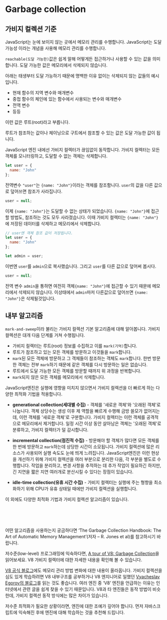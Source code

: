 # Garbage collection

## 가비지 컬렉션 기준

JavaScript는 눈에 보이지 않는 곳에서 메모리 관리를 수행합니다. JavaScript는 도달 가능성 이라는 개념을 사용해 메모리 관리를 수행합니다.

`reachable(도달 가능한)`값은 쉽게 말해 어떻게든 접근하거나 사용할 수 있는 값을 의미합니다. 도달 가능한 값은 메모리에서 삭제되지 않습니다.

아래는 태생부터 도달 가능하기 때문에 명백한 이유 없이는 삭제되지 않는 값들의 예시입니다.

- 현재 함수의 지역 변수와 매개변수
- 중첩 함수의 체인에 있는 함수에서 사용되는 변수와 매개변수
- 전역 변수
- 등등

이런 값은 루트(root)라고 부릅니다.

루트가 참조하는 값이나 체이닝으로 구트에서 참조할 수 있는 값은 도달 가능한 값이 됩니다.

JavaScript 엔진 내에선 가비지 컬렉터가 끊임없이 동작합니다. 가비지 컬렉터는 모든 객체를 모니터링하고, 도달할 수 없는 객체는 삭제합니다.

```javascript
let user = {
  name: "John"
};
```
전역변수 `"user"`는 `{name: "John"}`이라는 객체를 참조함니다. `user`의 값을 다른 값으로 덮어쓰면 참조가 사라집니다.

```javascript
user = null;
```

이제 `{name: "John"}`는 도달할 수 없는 상태가 되었습니다. `{name: "John"}`에 접근할 방법도, 참조하는 것도 모두 사라졌습니다. 이때 가비지 컬렉터는 `{name: "John"}`에 저장된 데이터를 삭제하고 메모리에서 삭제합니다.

```javascript
// user엔 객체 참조 값이 저장됩니다.
let user = {
  name: "John"
};

let admin = user;
```

이번엔 `user`를 `admin`으로 복사했습니다. 그리고 `user`를 다른 값으로 덮어써 봅시다.

```javascript
user = null;
```

전역 변수 `admin`을 통하면 여전히 객체`{name: "John"}`에 접근할 수 있기 때문에 메모리에서 삭제되지 않습니다. 이상태에서 `admin`마저 다른값으로 덮어쓰면 `{name: "John"}`은 삭제될것입니다.

## 내부 알고리즘

`mark-and-sweep`이라 불리는 가비지 컬렉션 기본 알고리즘에 대해 알아봅니다. 가비지 컬렉션은 대개 다음 단계를 거쳐 수행됩니다.

- 가비지 컬렉터는 루트(root) 정보를 수집하고 이를 `mark(기억)`합니다.
- 루트가 참조하고 있는 모든 객체를 방문하고 이것들을 `mark`합니다.
- `mark`된 모든 객체에 방문하고 그 객체들이 참조하는 객체도 `mark`합니다. 한번 방문한 객체는 전부 `mark`하기 때문에 같은 객체를 다시 방문하는 일은 없습니다.
- 루트에서 도달 가능한 모든 객체를 방문할 때까지 위 과정을 반복합니다.
- `mark`되지 않은 모든 객체를 메모리에서 삭제합니다.

JavaScript엔진은 실행에 영향을 미치지 않으면서 가비지 컬렉션을 더 빠르게 하는 다양한 최적화 기법을 적용합니다.

- **generational collection(세대별 수집)** - 객체를 '새로운 객체'와 '오래된 객체'로 나눕니다. 객체 상당수는 생성 이후 제 역할을 빠르게 수행해 금방 쓸모가 없어지는데, 이런 객체를 '새로운 객체'로 구분합니다. 가비지 컬렉터는 이런 객체를 공격적으로 메모리에서 제거합니다. 일정 시간 이상 동안 살아남은 객체는 '오래된 객체'로 분류하고, 가비지 컬렉터가 덜 감시합니다.

- **incremental collection(점진적 수집)** - 방문해야 할 객체가 많다면 모든 객체를 한 번에 방문하고 `mark`하는데 상당한 시간이 소모됩니다. 가비지 컬렉션에 많은 리소스가 사용되어 실행 속도도 눈에 띄게 느려집니다. JavaScript엔진은 이런 현상을 개선하기 위해 가비지 컬렉션을 여러 부분으로 분리한 다음, 각 부분을 별도로 수행합니다. 작업을 분리하고, 변경 사항을 추적하는 데 추가 작업이 필요하긴 하지만, 긴 지연을 짧은 지연 여러개로 분산시킬 수 있다는 장점이 있습니다.
- **idle-time collection(유휴 시간 수집)** - 가비지 컬렉터는 실행에 주는 형향을 최소화하기 위해 CPU가 유휴 상태일 때에만 가비지 컬렉션을 실행합니다.

이 외에도 다양한 최적화 기법과 가비지 컬렉션 알고리즘이 있습니다.

<br><br><br>

어떤 알고리즘을 사용하는지 궁금하다면 ‘The Garbage Collection Handbook: The Art of Automatic Memory Management’(저자 – R. Jones et al)를 참고하시기 바랍니다.

저수준(low-level) 프로그래밍에 익숙하다면, [A tour of V8: Garbage Collection](http://jayconrod.com/posts/55/a-tour-of-v8-garbage-collection)을 읽어보세요. V8 가비지 컬렉터에 대한 자세한 내용을 확인해 볼 수 있습니다.

[V8 공식 블로그](https://v8.dev/)에도 메모리 관리 방법 변화에 대한 내용이 올라옵니다. 가비지 컬렉션을 심도 있게 학습하려면 V8 내부구조를 공부하거나 V8 엔지니어로 일했던 [Vyacheslav Egorov의 블로그](https://mrale.ph/)를 읽는 것도 좋습니다. 여러 엔진 중 ‘V8’ 엔진을 언급하는 이유는 인터넷에서 관련 글을 쉽게 찾을 수 있기 때문입니다. V8과 타 엔진들은 동작 방법이 비슷한데, 가비지 컬렉션 동작 방식에는 많은 차이가 있습니다.

저수준 최적화가 필요한 상황이라면, 엔진에 대한 조예가 깊어야 합니다. 먼저 자바스크립트에 익숙해진 후에 엔진에 대해 학습하는 것을 추천해 드립니다.